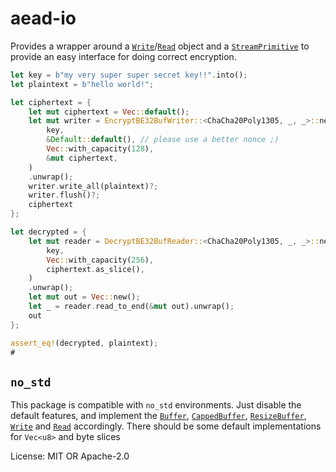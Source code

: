 # aead-io

Provides a wrapper around a [`Write`](std::io::Write)/[`Read`](std::io::Read) object and a
[`StreamPrimitive`](aead::stream::StreamPrimitive) to provide an easy interface for doing
correct encryption.

```rust
let key = b"my very super super secret key!!".into();
let plaintext = b"hello world!";

let ciphertext = {
    let mut ciphertext = Vec::default();
    let mut writer = EncryptBE32BufWriter::<ChaCha20Poly1305, _, _>::new(
        key,
        &Default::default(), // please use a better nonce ;)
        Vec::with_capacity(128),
        &mut ciphertext,
    )
    .unwrap();
    writer.write_all(plaintext)?;
    writer.flush()?;
    ciphertext
};

let decrypted = {
    let mut reader = DecryptBE32BufReader::<ChaCha20Poly1305, _, _>::new(
        key,
        Vec::with_capacity(256),
        ciphertext.as_slice(),
    )
    .unwrap();
    let mut out = Vec::new();
    let _ = reader.read_to_end(&mut out).unwrap();
    out
};

assert_eq!(decrypted, plaintext);
#
```

## `no_std`

This package is compatible with `no_std` environments. Just disable the default features, and
implement the [`Buffer`](aead::Buffer), [`CappedBuffer`](CappedBuffer),
[`ResizeBuffer`](ResizeBuffer), [`Write`](Write) and
[`Read`](Read) accordingly. There should be some default implementations for `Vec<u8>`
and byte slices

License: MIT OR Apache-2.0
